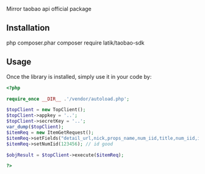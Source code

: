 Mirror taobao api official package

Installation
------------

php composer.phar composer require latik/taobao-sdk

Usage
-----

Once the library is installed, simply use it in your code by:

```php
<?php

require_once __DIR__ .'/vendor/autoload.php';

$topClient = new TopClient();
$topClient->appkey = '..';
$topClient->secretKey = '..';
var_dump($topClient);
$itemReq = new ItemGetRequest();
$itemReq->setFields("detail_url,nick,props_name,num_iid,title,num_iid,input_str,pic_url,location,price,item_img,prop_img");
$itemReq->setNumIid(123456); // id good

$objResult = $topClient->execute($itemReq);

?>
```
